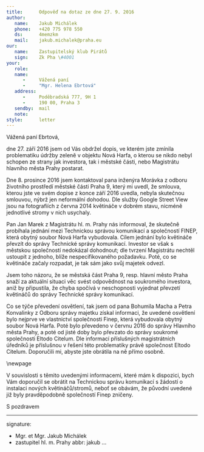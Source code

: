 ```yaml
---
title:      Odpověď na dotaz ze dne 27. 9. 2016
author:
   name:    Jakub Michálek
   phone:   +420 775 978 550
   ds:      4memzkm
   mail:    jakub.michalek@praha.eu
our:
   name:    Zastupitelský klub Pirátů
   sign:    Zk Pha \#4001
your:
   role:    
   name:    
      -     Vážená paní
      -     "Mgr. Helena Ebrtová"
   address:
      -     Poděbradská 777, 9H 1
      -     190 00, Praha 3
   sendby:  mail
   note:   
style:      letter
---
```


Vážená paní Ebrtová,

dne 27. září 2016 jsem od Vás obdržel dopis, ve kterém jste zmínila problematiku údržby zeleně v objektu Nová Harfa, o kterou se nikdo nebyl schopen ze strany jak investora, tak i městské části, nebo Magistrátu hlavního města Prahy postarat. 

Dne 8. prosince 2016 jsem kontaktoval pana inženýra Morávka z odboru životního prostředí městské části Praha 9, který mi uvedl, že smlouva, kterou jste ve svém dopise z konce září 2016 uvedla, nebyla skutečnou smlouvou, nýbrž jen neformální dohodou. Dle služby Google Street View jsou na fotografiích z června 2014 květináče v dobrém stavu, nicméně jednotlivé stromy v nich usychaly. 

Pan Jan Marek z Magistrátu hl. m. Prahy nás informoval, že skutečně probíhala jednání mezi Technickou správou komunikací a společností FINEP, která obytný soubor Nová Harfa vybudovala. Cílem jednání bylo květináče převzít do správy Technické správy komunikací. Investor se však s městskou společností nedokázal dohodnout; dle tvrzení Magistrátu nechtěl ustoupit z jednoho, blíže nespecifikovaného požadavku. Poté, co se květináče začaly rozpadat, je tak sám jako svůj majetek odvezl. 

Jsem toho názoru, že se městská část Praha 9, resp. hlavní město Praha snaží za aktuální situaci věc svést odpovědnost na soukromého investora, aniž by připustila, že chyba spočívá v neschopnosti vyjednat převzetí květináčů do správy Technické správy komunikací.

Co se týče převedení osvětlení, tak jsem od pana Bohumila Macha a Petra Konvalinky z Odboru správy majetku získal informaci, že uvedené osvětlení bylo nejprve ve vlastnictví společnosti Finep, která vybudovala obytný soubor Nová Harfa. Poté bylo převedeno v červnu 2016 do správy Hlavního města Prahy, a poté od jisté doby bylo převzato do správy soukromé společnosti Eltodo Citelum. Dle informací příslušných magistrátních úředníků je příslušnou v řešení této problematiky právě společnost Eltodo Citelum. Doporučili mi, abyste jste obrátila na ně přímo osobně. 

\newpage

V souvislosti s těmito uvedenými informacemi, které mám k dispozici, bych Vám doporučil se obrátit na Technickou správu komunikací s žádostí o instalaci nových květináčů/stromů, neboť se obávám, že původní uvedené již byly pravděpodobně společností Finep zničeny. 

S pozdravem

---
signature: 
  - Mgr. et Mgr. Jakub Michálek
  - zastupitel hl. m. Prahy
abbr:       jakub
...
